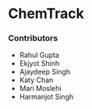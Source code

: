 # ChemTrack

### Contributors
- Rahul Gupta
- Ekjyot Shinh
- Ajaydeep Singh
- Katy Chan
- Mari Moslehi
- Harmanjot Singh